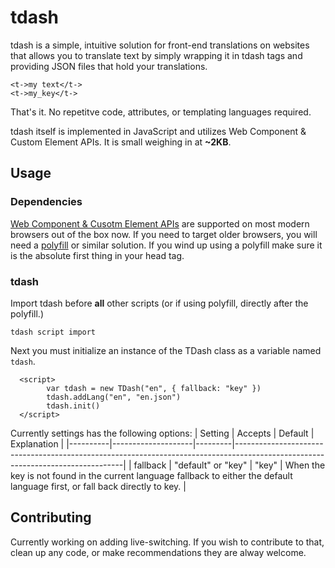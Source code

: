 # tdash
tdash is a simple, intuitive solution for front-end translations on websites that allows you to translate text by simply wrapping it in tdash tags and providing JSON files that hold your translations.

```
<t->my text</t->
<t->my_key</t->
```

That's it. No repetitve code, attributes, or templating languages required.

tdash itself is implemented in JavaScript and utilizes Web Component & Custom Element APIs. It is small weighing in at **~2KB**.

## Usage
### Dependencies
[Web Component & Cusotm Element APIs](https://caniuse.com/?search=custom%20element) are supported on most modern browsers out of the box now. If you need to target older browsers, you will need a [polyfill](https://github.com/ungap/custom-elements) or similar solution. If you wind up using a polyfill make sure it is the absolute first thing in your head tag.

### tdash
Import tdash before **all** other scripts (or if using polyfill, directly after the polyfill.)

```
tdash script import
```

Next you must initialize an instance of the TDash class as a variable named `tdash`. 


```
  <script>
        var tdash = new TDash("en", { fallback: "key" })
        tdash.addLang("en", "en.json")
        tdash.init()
  </script>
```
  
 Currently settings has the following options:
| Setting  | Accepts            | Default | Explanation                                                                                                                    |
|----------|--------------------|---------|--------------------------------------------------------------------------------------------------------------------------------|
| fallback | "default" or "key" | "key"   | When the key is not found in the current language fallback to either the default language first, or fall back directly to key. |




## Contributing
Currently working on adding live-switching. If you wish to contribute to that, clean up any code, or make recommendations they are alway welcome.
